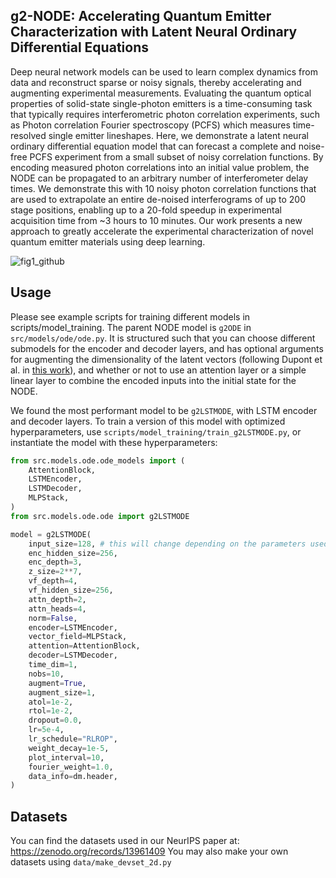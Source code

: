 ## g2-NODE: Accelerating Quantum Emitter Characterization with Latent Neural Ordinary Differential Equations

Deep neural network models can be used to learn complex dynamics from data and reconstruct sparse or noisy signals, thereby accelerating and augmenting experimental measurements. Evaluating the quantum optical properties of solid-state single-photon emitters is a time-consuming task that typically requires interferometric photon correlation experiments, such as Photon correlation Fourier spectroscopy (PCFS) which measures time-resolved single emitter lineshapes. Here, we demonstrate a latent neural ordinary differential equation model that can forecast a complete and noise-free PCFS experiment from a small subset of noisy correlation functions. By encoding measured photon correlations into an initial value problem, the NODE can be propagated to an arbitrary number of interferometer delay times. We demonstrate this with 10 noisy photon correlation functions that are used to extrapolate an entire de-noised interferograms of up to 200 stage positions, enabling up to a 20-fold speedup in experimental acquisition time from ~3 hours to 10 minutes. Our work presents a new approach to greatly accelerate the experimental characterization of novel quantum emitter materials using deep learning.

![fig1_github](https://github.com/user-attachments/assets/6d1c4c56-6a3a-431f-a60b-30b0c6f4d7c0)

## Usage

Please see example scripts for training different models in scripts/model_training. The parent NODE model is ```g2ODE``` in ```src/models/ode/ode.py```. It is structured such that you can choose different submodels for the encoder and decoder layers, and has optional arguments for augmenting the dimensionality of the latent vectors (following Dupont et al. in [this work](https://doi.org/10.48550/arXiv.1904.01681)), and whether or not to use an attention layer or a simple linear layer to combine the encoded inputs into the initial state for the NODE.

We found the most performant model to be ```g2LSTMODE```, with LSTM encoder and decoder layers. To train a version of this model with optimized hyperparameters, use ```scripts/model_training/train_g2LSTMODE.py```, or instantiate the model with these hyperparameters:
```py
from src.models.ode.ode_models import (
    AttentionBlock,
    LSTMEncoder,
    LSTMDecoder,
    MLPStack,
)
from src.models.ode.ode import g2LSTMODE

model = g2LSTMODE(
    input_size=128, # this will change depending on the parameters used to create your dataset. See below
    enc_hidden_size=256,
    enc_depth=3,
    z_size=2**7,
    vf_depth=4,
    vf_hidden_size=256,
    attn_depth=2,
    attn_heads=4,
    norm=False,
    encoder=LSTMEncoder,
    vector_field=MLPStack,
    attention=AttentionBlock,
    decoder=LSTMDecoder,
    time_dim=1,
    nobs=10,
    augment=True,
    augment_size=1,
    atol=1e-2,
    rtol=1e-2,
    dropout=0.0,
    lr=5e-4,
    lr_schedule="RLROP",
    weight_decay=1e-5,
    plot_interval=10,
    fourier_weight=1.0,
    data_info=dm.header,
)
```

## Datasets

You can find the datasets used in our NeurIPS paper at: https://zenodo.org/records/13961409
You may also make your own datasets using ```data/make_devset_2d.py```

